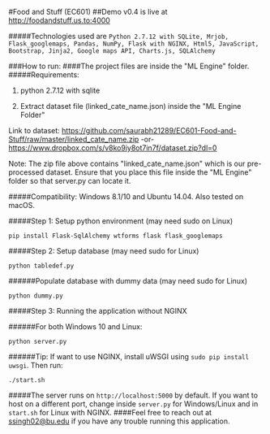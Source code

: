 #Food and Stuff (EC601)
##Demo v0.4 is live at <a href="http://foodandstuff.us.to:4000" target="_blank">http://foodandstuff.us.to:4000</a>

#####Technologies used are `Python 2.7.12 with SQLite, Mrjob, Flask_googlemaps, Pandas, NumPy, Flask with NGINX, Html5, JavaScript, Bootstrap, Jinja2, Google maps API, Charts.js, SQLAlchemy`

###How to run:
####The project files are inside the "ML Engine" folder.
#####Requirements: 

1. python 2.7.12 with sqlite

2. Extract dataset file (linked_cate_name.json) inside the "ML Engine Folder" 

  Link to dataset: https://github.com/saurabh21289/EC601-Food-and-Stuff/raw/master/linked_cate_name.zip -or- https://www.dropbox.com/s/v8ko9iy8ot7in7f/dataset.zip?dl=0

Note: The zip file above contains "linked_cate_name.json" which is our pre-processed dataset. Ensure that you place this file inside the "ML Engine" folder so that server.py can locate it.

#####Compatibility: Windows 8.1/10 and Ubuntu 14.04. Also tested on macOS.

#####Step 1: Setup python environment (may need sudo on Linux)
```
pip install Flask-SqlAlchemy wtforms flask flask_googlemaps
```

#####Step 2: Setup database (may need sudo for Linux)
```
python tabledef.py
```

######Populate database with dummy data (may need sudo for Linux)
```
python dummy.py
```

#####Step 3: Running the application without NGINX

######For both Windows 10 and Linux:
```
python server.py
```
######Tip: If want to use NGINX, install uWSGI using `sudo pip install uwsgi`. Then run:
```
./start.sh
```
#####The server runs on `http://localhost:5000` by default. If you want to host on a different port, change inside `server.py` for Windows/Linux and in `start.sh` for Linux with NGINX.
####Feel free to reach out at ssingh02@bu.edu if you have any trouble running this application.
